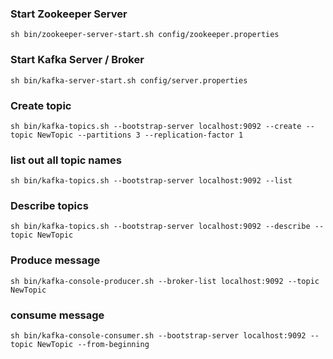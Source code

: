 ### Start Zookeeper Server

`sh bin/zookeeper-server-start.sh config/zookeeper.properties`
### Start Kafka Server / Broker

`sh bin/kafka-server-start.sh config/server.properties`

### Create topic

`sh bin/kafka-topics.sh --bootstrap-server localhost:9092 --create --topic NewTopic --partitions 3 --replication-factor 1`
### list out all topic names

`sh bin/kafka-topics.sh --bootstrap-server localhost:9092 --list`

### Describe topics

`sh bin/kafka-topics.sh --bootstrap-server localhost:9092 --describe --topic NewTopic`

### Produce message
`sh bin/kafka-console-producer.sh --broker-list localhost:9092 --topic NewTopic`


### consume message

`sh bin/kafka-console-consumer.sh --bootstrap-server localhost:9092 --topic NewTopic --from-beginning`